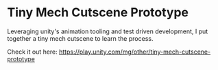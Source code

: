 # Tiny Mech Cutscene Prototype
Leveraging unity's animation tooling and test driven development, I put together a tiny mech cutscene to learn the process.

Check it out here: https://play.unity.com/mg/other/tiny-mech-cutscene-prototype
